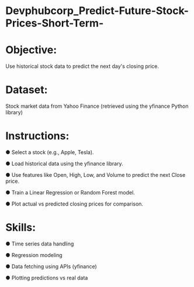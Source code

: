 # Devphubcorp_Predict-Future-Stock-Prices-Short-Term-
# Objective:   
Use historical stock data to predict the next day's closing price. 
# Dataset:   
Stock market data from Yahoo Finance (retrieved using the yfinance Python library)
# Instructions: 
● Select a stock (e.g., Apple, Tesla). 

● Load historical data using the yfinance library.

● Use features like Open, High, Low, and Volume to predict the next Close price. 

● Train a Linear Regression or Random Forest model. 

● Plot actual vs predicted closing prices for comparison. 
# Skills:  
● Time series data handling 

● Regression modeling  

● Data fetching using APIs (yfinance) 

● Plotting predictions vs real data 
